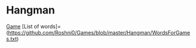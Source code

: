 # Hangman

[Game](https://github.com/Roshni0/Games/blob/master/Hangman/game.py)
[List of words]=(https://github.com/Roshni0/Games/blob/master/Hangman/WordsForGames.txt)
